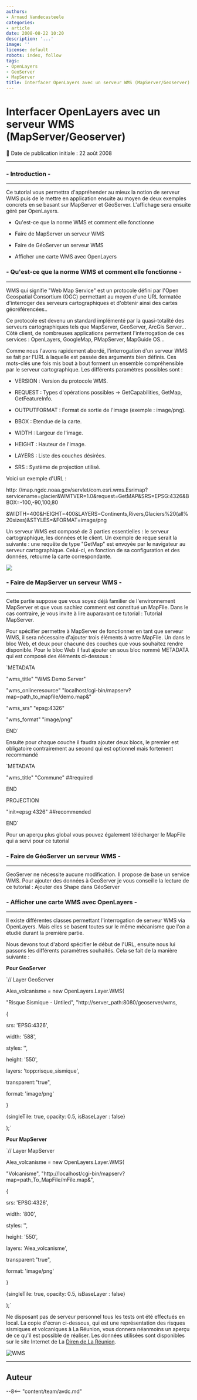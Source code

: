 ```yaml
---
authors:
- Arnaud Vandecasteele
categories:
- article
date: 2008-08-22 10:20
description: '...'
image: ''
license: default
robots: index, follow
tags:
- OpenLayers
- GeoServer
- MapServer
title: Interfacer OpenLayers avec un serveur WMS (MapServer/Geoserver)
---
```


# Interfacer OpenLayers avec un serveur WMS (MapServer/Geoserver)


:calendar: Date de publication initiale : 22 août 2008


----

### - Introduction -




---


Ce tutorial vous permettra d'appréhender au mieux la notion de serveur WMS puis de le mettre en application ensuite au moyen de deux exemples concrets en se basant sur MapServer et GéoServer. L'affichage sera ensuite géré par OpenLayers.


- Qu'est-ce que la norme WMS et comment elle fonctionne  

- Faire de MapServer un serveur WMS  

- Faire de GéoServer un serveur WMS  

- Afficher une carte WMS avec OpenLayers


### - Qu'est-ce que la norme WMS et comment elle fonctionne -




---


WMS qui signifie "Web Map Service" est un protocole défini par l'Open Geospatial Consortium (OGC) permettant au moyen d'une URL formatée d'interroger des serveurs cartographiques et d'obtenir ainsi des cartes géoréférencées..


Ce protocole est devenu un standard implémenté par la quasi-totalité des serveurs cartographiques tels que MapServer, GeoServer, ArcGis Server... Côtè client, de nombreuses applications permettent l'interrogation de ces services : OpenLayers, GoogleMap, PMapServer, MapGuide OS...


Comme nous l'avons rapidement abordé, l'interrogation d'un serveur WMS se fait par l'URL à laquelle est passée des arguments bien définis. Ces mots-clés une fois mis bout à bout forment un ensemble compréhensible par le serveur cartographique. Les différents paramètres possibles sont :


* VERSION : Version du protocole WMS.  

* REQUEST : Types d'opérations possibles -> GetCapabilities, GetMap, GetFeatureInfo.  

* OUTPUTFORMAT : Format de sortie de l'image (exemple : image/png).  

* BBOX : Etendue de la carte.  

* WIDTH : Largeur de l'image.  

* HEIGHT : Hauteur de l'image.  

* LAYERS : Liste des couches désirées.  

* SRS : Système de projection utilisé.


Voici un exemple d'URL :


http: //map.ngdc.noaa.gov/servlet/com.esri.wms.Esrimap?servicename=glacier&WMTVER=1.0&request=GetMAP&SRS=EPSG:4326&BBOX=-100,-90,100,80  

&WIDTH=400&HEIGHT=400&LAYERS=Continents,Rivers,Glaciers%20(all%20sizes)&STYLES=&FORMAT=image/png


Un serveur WMS est composé de 3 parties essentielles : le serveur cartographique, les données et le client. Un exemple de reque serait la suivante : une requête de type "GetMap" est envoyée par le navigateur au serveur cartographique. Celui-ci, en fonction de sa configuration et des données, retourne la carte correspondante.



![](http://ks356007.kimsufi.com/arno/geotribu/img_site/tutoriaux/wms/wms_light.png)



### - Faire de MapServer un serveur WMS -




---


Cette partie suppose que vous soyez déjà familier de l'environnement MapServer et que vous sachiez comment est constitué un MapFile. Dans le cas contraire, je vous invite à lire auparavant ce tutorial : Tutorial MapServer.


Pour spécifier permettre à MapServer de fonctionner en tant que serveur WMS, il sera nécessaire d'ajouter trois éléments à votre MapFile. Un dans le bloc Web, et deux pour chacune des couches que vous souhaitez rendre disponible. Pour le bloc Web il faut ajouter un sous bloc nommé METADATA qui est composé des éléments ci-dessous :


`METADATA  

"wms_title" "WMS Demo Server"  

"wms_onlineresource" "localhost/cgi-bin/mapserv?map=path_to_mapfile/demo.map&"  

"wms_srs" "epsg:4326"  

"wms_format" "image/png"  

END`


Ensuite pour chaque couche il faudra ajouter deux blocs, le premier est obligatoire contrairement au second qui est optionnel mais fortement recommandé


`METADATA  

"wms_title" "Commune" ##required  

END  

PROJECTION  

"init=epsg:4326" ##recommended  

END`


Pour un aperçu plus global vous pouvez également télécharger le MapFile qui a servi pour ce tutorial


### - Faire de GéoServer un serveur WMS -




---


GeoServer ne nécessite aucune modification. Il propose de base un service WMS. Pour ajouter des données à GeoServer je vous conseille la lecture de ce tutorial : Ajouter des Shape dans GéoServer


### - Afficher une carte WMS avec OpenLayers -




---


Il existe différentes classes permettant l'interrogation de serveur WMS via OpenLayers. Mais elles se basent toutes sur le même mécanisme que l'on a étudié durant la première partie.


Nous devons tout d'abord spécifier le début de l'URL, ensuite nous lui passons les différents paramètres souhaités. Cela se fait de la manière suivante :  

**Pour GeoServer**


`// Layer GeoServer  

Alea_volcanisme = new OpenLayers.Layer.WMS(  

"Risque Sismique - Untiled", "http://server_path:8080/geoserver/wms,  

{  

srs: 'EPSG:4326',  

width: '588',  

styles: '',  

height: '550',  

layers: 'topp:risque_sismique',  

transparent:"true",  

format: 'image/png'  

}  

{singleTile: true, opacity: 0.5, isBaseLayer : false}  

);`  

**Pour MapServer**  

`// Layer MapServer  

Alea_volcanisme = new OpenLayers.Layer.WMS(  

"Volcanisme", "http://localhost/cgi-bin/mapserv?map=path_To_MapFile/mFile.map&",  

{  

srs: 'EPSG:4326',  

width: '800',  

styles: '',  

height: '550',  

layers: 'Alea_volcanisme',  

transparent:"true",  

format: 'image/png'  

}  

{singleTile: true, opacity: 0.5, isBaseLayer : false}  

);`


Ne disposant pas de serveur personnel tous les tests ont été effectués en local. La copie d'écran ci-dessous, qui est une représentation des risques sismiques et volcaniques à La Réunion, vous donnera néanmoins un aperçu de ce qu'il est possible de réaliser. Les données utilisées sont disponibles sur le site Internet de La [Diren de La Réunion](http://www.reunion.ecologie.gouv.fr/ "Diren De La Réunion").



![WMS](http://geotribu.net/img_site/tutoriaux/wms/reunion_risque.jpg)





----

## Auteur

--8<-- "content/team/avdc.md"
